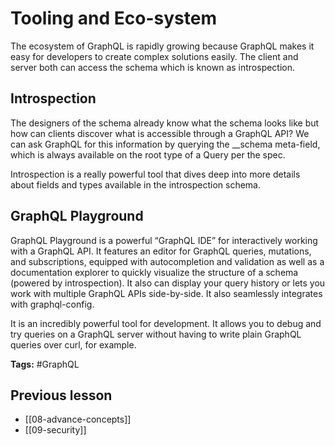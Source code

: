 # Tooling and Eco-system
The ecosystem of GraphQL is rapidly growing because GraphQL makes it easy for developers to create complex solutions easily. The client and server both can access the schema which is known as introspection.

## Introspection
The designers of the schema already know what the schema looks like but how can clients discover what is accessible through a GraphQL API? We can ask GraphQL for this information by querying the __schema meta-field, which is always available on the root type of a Query per the spec.

Introspection is a really powerful tool that dives deep into more details about fields and types available in the introspection schema.

## GraphQL Playground
GraphQL Playground is a powerful “GraphQL IDE” for interactively working with a GraphQL API. It features an editor for GraphQL queries, mutations, and subscriptions, equipped with autocompletion and validation as well as a documentation explorer to quickly visualize the structure of a schema (powered by introspection). It also can display your query history or lets you work with multiple GraphQL APIs side-by-side. It also seamlessly integrates with graphql-config.

It is an incredibly powerful tool for development. It allows you to debug and try queries on a GraphQL server without having to write plain GraphQL queries over curl, for example.

**Tags:** #GraphQL 

## Previous lesson
- [[08-advance-concepts]]
- [[09-security]]